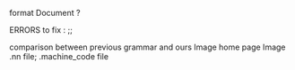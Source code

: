format Document ?

ERRORS to fix :
;;




comparison between previous grammar and ours 
Image home page
Image .nn file; .machine_code file